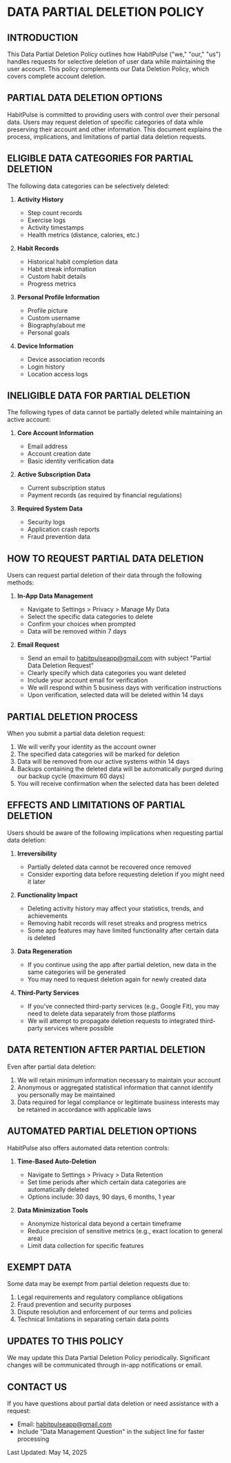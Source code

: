 # DATA PARTIAL DELETION POLICY

## INTRODUCTION

This Data Partial Deletion Policy outlines how HabitPulse ("we," "our," "us") handles requests for selective deletion of user data while maintaining the user account. This policy complements our Data Deletion Policy, which covers complete account deletion.

## PARTIAL DATA DELETION OPTIONS

HabitPulse is committed to providing users with control over their personal data. Users may request deletion of specific categories of data while preserving their account and other information. This document explains the process, implications, and limitations of partial data deletion requests.

## ELIGIBLE DATA CATEGORIES FOR PARTIAL DELETION

The following data categories can be selectively deleted:

1. **Activity History**
   - Step count records
   - Exercise logs
   - Activity timestamps
   - Health metrics (distance, calories, etc.)

2. **Habit Records**
   - Historical habit completion data
   - Habit streak information
   - Custom habit details
   - Progress metrics

3. **Personal Profile Information**
   - Profile picture
   - Custom username
   - Biography/about me
   - Personal goals

4. **Device Information**
   - Device association records
   - Login history
   - Location access logs

## INELIGIBLE DATA FOR PARTIAL DELETION

The following types of data cannot be partially deleted while maintaining an active account:

1. **Core Account Information**
   - Email address
   - Account creation date
   - Basic identity verification data

2. **Active Subscription Data**
   - Current subscription status
   - Payment records (as required by financial regulations)

3. **Required System Data**
   - Security logs
   - Application crash reports
   - Fraud prevention data

## HOW TO REQUEST PARTIAL DATA DELETION

Users can request partial deletion of their data through the following methods:

1. **In-App Data Management**
   - Navigate to Settings > Privacy > Manage My Data
   - Select the specific data categories to delete
   - Confirm your choices when prompted
   - Data will be removed within 7 days

2. **Email Request**
   - Send an email to habitpulseapp@gmail.com with subject "Partial Data Deletion Request"
   - Clearly specify which data categories you want deleted
   - Include your account email for verification
   - We will respond within 5 business days with verification instructions
   - Upon verification, selected data will be deleted within 14 days

## PARTIAL DELETION PROCESS

When you submit a partial data deletion request:

1. We will verify your identity as the account owner
2. The specified data categories will be marked for deletion
3. Data will be removed from our active systems within 14 days
4. Backups containing the deleted data will be automatically purged during our backup cycle (maximum 60 days)
5. You will receive confirmation when the selected data has been deleted

## EFFECTS AND LIMITATIONS OF PARTIAL DELETION

Users should be aware of the following implications when requesting partial data deletion:

1. **Irreversibility**
   - Partially deleted data cannot be recovered once removed
   - Consider exporting data before requesting deletion if you might need it later

2. **Functionality Impact**
   - Deleting activity history may affect your statistics, trends, and achievements
   - Removing habit records will reset streaks and progress metrics
   - Some app features may have limited functionality after certain data is deleted

3. **Data Regeneration**
   - If you continue using the app after partial deletion, new data in the same categories will be generated
   - You may need to request deletion again for newly created data

4. **Third-Party Services**
   - If you've connected third-party services (e.g., Google Fit), you may need to delete data separately from those platforms
   - We will attempt to propagate deletion requests to integrated third-party services where possible

## DATA RETENTION AFTER PARTIAL DELETION

Even after partial data deletion:

1. We will retain minimum information necessary to maintain your account
2. Anonymous or aggregated statistical information that cannot identify you personally may be maintained
3. Data required for legal compliance or legitimate business interests may be retained in accordance with applicable laws

## AUTOMATED PARTIAL DELETION OPTIONS

HabitPulse also offers automated data retention controls:

1. **Time-Based Auto-Deletion**
   - Navigate to Settings > Privacy > Data Retention
   - Set time periods after which certain data categories are automatically deleted
   - Options include: 30 days, 90 days, 6 months, 1 year

2. **Data Minimization Tools**
   - Anonymize historical data beyond a certain timeframe
   - Reduce precision of sensitive metrics (e.g., exact location to general area)
   - Limit data collection for specific features

## EXEMPT DATA

Some data may be exempt from partial deletion requests due to:

1. Legal requirements and regulatory compliance obligations
2. Fraud prevention and security purposes
3. Dispute resolution and enforcement of our terms and policies
4. Technical limitations in separating certain data points

## UPDATES TO THIS POLICY

We may update this Data Partial Deletion Policy periodically. Significant changes will be communicated through in-app notifications or email.

## CONTACT US

If you have questions about partial data deletion or need assistance with a request:

- Email: habitpulseapp@gmail.com
- Include "Data Management Question" in the subject line for faster processing

Last Updated: May 14, 2025
